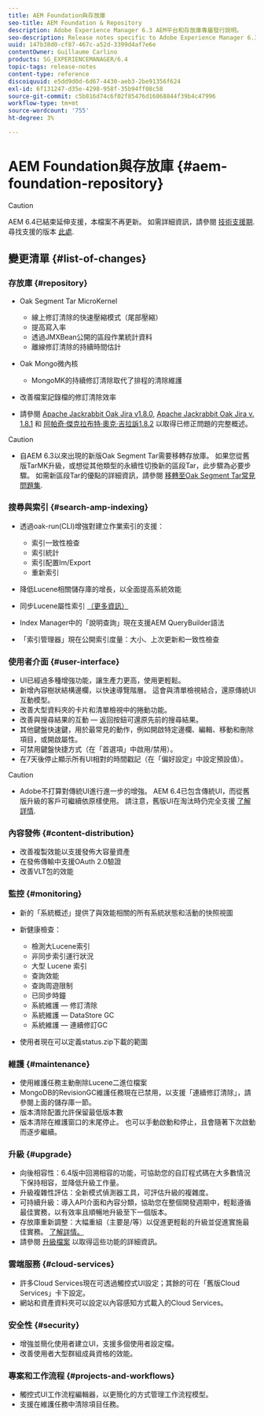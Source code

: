 ```yaml
---
title: AEM Foundation與存放庫
seo-title: AEM Foundation & Repository
description: Adobe Experience Manager 6.3 AEM平台和存放庫專屬發行說明。
seo-description: Release notes specific to Adobe Experience Manager 6.3 AEM Platform and Repository.
uuid: 147b38d0-cf87-467c-a52d-3399d4af7e6e
contentOwner: Guillaume Carlino
products: SG_EXPERIENCEMANAGER/6.4
topic-tags: release-notes
content-type: reference
discoiquuid: e5dd9d0d-6d67-4430-aeb3-2be91356f624
exl-id: 6f131247-d35e-4298-958f-35b94ff08c58
source-git-commit: c5b816d74c6f02f85476d16868844f39b4c47996
workflow-type: tm+mt
source-wordcount: '755'
ht-degree: 3%

---
```


# AEM Foundation與存放庫 {#aem-foundation-repository}

>[!CAUTION]
>
>AEM 6.4已結束延伸支援，本檔案不再更新。 如需詳細資訊，請參閱 [技術支援期](https://helpx.adobe.com//tw/support/programs/eol-matrix.html). 尋找支援的版本 [此處](https://experienceleague.adobe.com/docs/).

## 變更清單 {#list-of-changes}

### 存放庫 {#repository}

* Oak Segment Tar MicroKernel

   * 線上修訂清除的快速壓縮模式（尾部壓縮）
   * 提高寫入率
   * 透過JMXBean公開的區段作業統計資料
   * 離線修訂清除的持續時間估計

* Oak Mongo微內核

   * MongoMK的持續修訂清除取代了排程的清除維護

* 改善檔案記錄檔的修訂清除效率
* 請參閱 [Apache Jackrabbit Oak Jira v1.8.0](https://archive.apache.org/dist/jackrabbit/oak/1.8.0/RELEASE-NOTES.txt), [Apache Jackrabbit Oak Jira v. 1.8.1](https://archive.apache.org/dist/jackrabbit/oak/1.8.1/RELEASE-NOTES.txt) 和 [阿帕奇·傑克拉布特·奧克·吉拉訴1.8.2](https://archive.apache.org/dist/jackrabbit/oak/1.8.2/RELEASE-NOTES.txt) 以取得已修正問題的完整概述。

>[!CAUTION]
>
>* 自AEM 6.3以來出現的新版Oak Segment Tar需要移轉存放庫。 如果您從舊版TarMK升級，或想從其他類型的永續性切換新的區段Tar，此步驟為必要步驟。 如需新區段Tar的優點的詳細資訊，請參閱 [移轉至Oak Segment Tar常見問題集](/help/sites-deploying/revision-cleanup.md#migrating-to-oak-segment-tar).
>


### 搜尋與索引 {#search-amp-indexing}

* 透過oak-run(CLI)增強對建立作業索引的支援：

   * 索引一致性檢查
   * 索引統計
   * 索引配置Im/Export
   * 重新索引

* 降低Lucene相關儲存庫的增長，以全面提高系統效能
* 同步Lucene屬性索引 [（更多資訊）](https://wiki.apache.org/jackrabbit/Synchronous%20Lucene%20Property%20Indexes)
* Index Manager中的「說明查詢」現在支援AEM QueryBuilder語法
* 「索引管理器」現在公開索引度量：大小、上次更新和一致性檢查

### 使用者介面 {#user-interface}

* UI已經過多種增強功能，讓生產力更高，使用更輕鬆。
* 新增內容樹狀結構邊欄，以快速導覽階層。 這會與清單檢視結合，還原傳統UI互動模型。
* 改善大型資料夾的卡片和清單檢視中的捲動功能。
* 改善與搜尋結果的互動 — 返回按鈕可還原先前的搜尋結果。
* 其他鍵盤快速鍵，用於最常見的動作，例如開啟特定邊欄、編輯、移動和刪除項目，或開啟屬性。
* 可禁用鍵盤快捷方式（在「首選項」中啟用/禁用）。
* 在7天後停止顯示所有UI相對的時間戳記（在「偏好設定」中設定預設值）。

>[!CAUTION]
>
>* Adobe不打算對傳統UI進行進一步的增強。 AEM 6.4已包含傳統UI，而從舊版升級的客戶可繼續依原樣使用。 請注意，舊版UI在淘汰時仍完全支援 [了解詳情](/help/sites-deploying/ui-recommendations.md).
>


### 內容發佈 {#content-distribution}

* 改善複製效能以支援發佈大容量資產
* 在發佈傳輸中支援OAuth 2.0驗證
* 改善VLT包的效能

### 監控 {#monitoring}

* 新的「系統概述」提供了與效能相關的所有系統狀態和活動的快照視圖
* 新健康檢查：

   * 檢測大Lucene索引
   * 非同步索引運行狀況
   * 大型 Lucene 索引
   * 查詢效能
   * 查詢周遊限制
   * 已同步時鐘
   * 系統維護 — 修訂清除
   * 系統維護 — DataStore GC
   * 系統維護 — 連續修訂GC

* 使用者現在可以定義status.zip下載的範圍

### 維護 {#maintenance}

* 使用維護任務主動刪除Lucene二進位檔案
* MongoDB的RevisionGC維護任務現在已禁用，以支援「連續修訂清除」，請參閱上面的儲存庫一節。
* 版本清除配置允許保留最低版本數
* 版本清除在維護窗口的末尾停止。 也可以手動啟動和停止，且會隨著下次啟動而逐步繼續。

### 升級 {#upgrade}

* 向後相容性：6.4版中回溯相容的功能，可協助您的自訂程式碼在大多數情況下保持相容，並降低升級工作量。
* 升級複雜性評估：全新模式偵測器工具，可評估升級的複雜度。
* 可持續升級：導入API介面和內容分類，協助您在整個開發週期中，輕鬆遵循最佳實務，以有效率且順暢地升級至下一個版本。
* 存放庫重新調整：大幅重組（主要是/等）以促進更輕鬆的升級並促進實施最佳實務。 [了解詳情。](/help/sites-deploying/repository-restructuring.md)
* 請參閱 [升級檔案](/help/sites-deploying/upgrade.md) 以取得這些功能的詳細資訊。

### 雲端服務 {#cloud-services}

* 許多Cloud Services現在可透過觸控式UI設定；其餘的可在「舊版Cloud Services」卡下設定。
* 網站和資產資料夾可以設定以內容感知方式載入的Cloud Services。

### 安全性 {#security}

* 增強並簡化使用者建立UI，支援多個使用者設定檔。
* 改善使用者大型群組成員資格的效能。

### 專案和工作流程 {#projects-and-workflows}

* 觸控式UI工作流程編輯器，以更簡化的方式管理工作流程模型。
* 支援在維護任務中清除項目任務。
